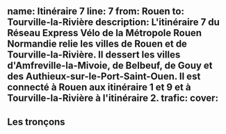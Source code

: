 name: Itinéraire 7
line: 7
from: Rouen
to: Tourville-la-Rivière
description: L'itinéraire 7 du Réseau Express Vélo de la Métropole Rouen Normandie relie les villes de Rouen et de Tourville-la-Rivière. Il dessert les villes d'Amfreville-la-Mivoie, de Belbeuf, de Gouy et des Authieux-sur-le-Port-Saint-Ouen. Il est connecté à Rouen aux itinéraire 1 et 9 et à Tourville-la-Rivière à l'itinéraire 2.
trafic: 
cover: 
---

## Les tronçons 

